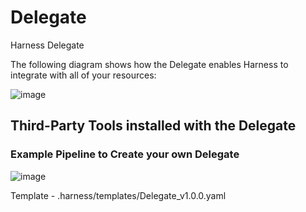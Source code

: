 # Delegate
Harness Delegate

The following diagram shows how the Delegate enables Harness to integrate with all of your resources:

![image](https://user-images.githubusercontent.com/7550833/224331375-395f3679-1b94-4f53-a247-ae198bcd6569.png)

## Third-Party Tools installed with the Delegate

### Example Pipeline to Create your own Delegate

![image](https://user-images.githubusercontent.com/7550833/224331606-1d243dd1-8c40-468b-ad4e-10b4a4606855.png)

Template - .harness/templates/Delegate_v1.0.0.yaml
